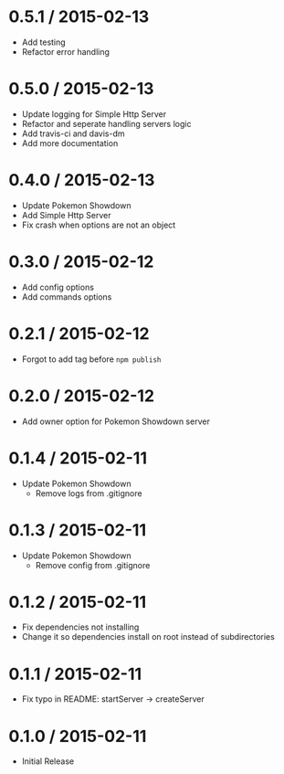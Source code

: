 0.5.1 / 2015-02-13
==================

  * Add testing
  * Refactor error handling

0.5.0 / 2015-02-13
==================

  * Update logging for Simple Http Server
  * Refactor and seperate handling servers logic
  * Add travis-ci and davis-dm
  * Add more documentation

0.4.0 / 2015-02-13
==================

  * Update Pokemon Showdown
  * Add Simple Http Server
  * Fix crash when options are not an object

0.3.0 / 2015-02-12
==================

  * Add config options
  * Add commands options

0.2.1 / 2015-02-12
==================

  * Forgot to add tag before `npm publish`

0.2.0 / 2015-02-12
==================

  * Add owner option for Pokemon Showdown server

0.1.4 / 2015-02-11
==================

  * Update Pokemon Showdown
    - Remove logs from .gitignore

0.1.3 / 2015-02-11
==================

  * Update Pokemon Showdown
    - Remove config from .gitignore

0.1.2 / 2015-02-11
==================

  * Fix dependencies not installing
  * Change it so dependencies install on root instead of subdirectories

0.1.1 / 2015-02-11
==================

  * Fix typo in README: startServer -> createServer

0.1.0 / 2015-02-11
==================

  * Initial Release
